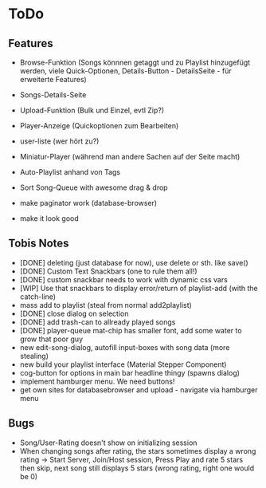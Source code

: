 # ToDo

## Features

- Browse-Funktion (Songs könnnen getaggt und zu Playlist hinzugefügt werden, viele Quick-Optionen, Details-Button -
  DetailsSeite - für erweiterte Features)
- Songs-Details-Seite
- Upload-Funktion (Bulk und Einzel, evtl Zip?)
- Player-Anzeige (Quickoptionen zum Bearbeiten)
- user-liste (wer hört zu?)
- Miniatur-Player (während man andere Sachen auf der Seite macht)
- Auto-Playlist anhand von Tags
- Sort Song-Queue with awesome drag & drop
- make paginator work (database-browser)

- make it look good

## Tobis Notes
- [DONE] deleting (just database for now), use delete or sth. like save()
- [DONE] Custom Text Snackbars (one to rule them all!)
- [DONE] custom snackbar needs to work with dynamic css vars
- [WIP] Use that snackbars to display error/return of playlist-add (with the catch-line)
- mass add to playlist (steal from normal add2playlist)
- [DONE] close dialog on selection
- [DONE] add trash-can to allready played songs
- [DONE] player-queue mat-chip has smaller font, add some water to grow that poor guy
- new edit-song-dialog, autofill input-boxes with song data (more stealing)
- new build your playlist interface (Material Stepper Component)
- cog-button for options in main bar headline thingy (spawns dialog)
- implement hamburger menu. We need buttons!
- get own sites for databasebrowser and upload - navigate via hamburger menu



## Bugs
- Song/User-Rating doesn't show on initializing session
- When changing songs after rating, the stars sometimes display a wrong rating
  -> Start Server, Join/Host session, Press Play and rate 5 stars then skip, next song still displays 5 stars (wrong rating, right one would be 0)